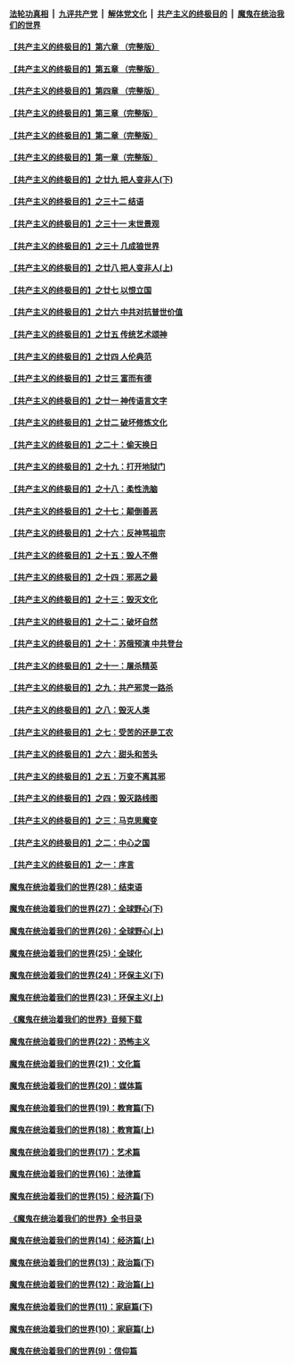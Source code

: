 ####  [法轮功真相](../../../../basic/blob/master/README.md?t=11130739) &nbsp;|&nbsp; [九评共产党](../../../../9ping.md/blob/master/README.md?t=11130739) &nbsp;|&nbsp; [解体党文化](../../../../jtdwh.md/blob/master/README.md?t=11130739)  &nbsp;|&nbsp; [共产主义的终极目的](../../../../gczydzjmd.md/blob/master/README.md?t=11130739) &nbsp;|&nbsp; [魔鬼在统治我们的世界](../../../../mgztzwmdsj.md/blob/master/README.md?t=11130739) 

#### [【共产主义的终极目的】第六章 （完整版）](../pages/nsc422/n11428913.md?t=11130739) 

#### [【共产主义的终极目的】第五章 （完整版）](../pages/nsc422/n11428912.md?t=11130739) 

#### [【共产主义的终极目的】第四章 （完整版）](../pages/nsc422/n11428907.md?t=11130739) 

#### [【共产主义的终极目的】第三章（完整版）](../pages/nsc422/n11428848.md?t=11130739) 

#### [【共产主义的终极目的】第二章（完整版）](../pages/nsc422/n11428831.md?t=11130739) 

#### [【共产主义的终极目的】第一章（完整版）](../pages/nsc422/n11417651.md?t=11130739) 

#### [【共产主义的终极目的】之廿九 把人变非人(下)](../pages/nsc422/n11344140.md?t=11130739) 

#### [【共产主义的终极目的】之三十二 结语](../pages/nsc422/n11360535.md?t=11130739) 

#### [【共产主义的终极目的】之三十一 末世景观](../pages/nsc422/n11351129.md?t=11130739) 

#### [【共产主义的终极目的】之三十 几成狼世界](../pages/nsc422/n11348280.md?t=11130739) 

#### [【共产主义的终极目的】之廿八 把人变非人(上)](../pages/nsc422/n11340492.md?t=11130739) 

#### [【共产主义的终极目的】之廿七 以恨立国](../pages/nsc422/n11336944.md?t=11130739) 

#### [【共产主义的终极目的】之廿六 中共对抗普世价值](../pages/nsc422/n11324785.md?t=11130739) 

#### [【共产主义的终极目的】之廿五 传统艺术颂神](../pages/nsc422/n11296396.md?t=11130739) 

#### [【共产主义的终极目的】之廿四 人伦典范](../pages/nsc422/n11296397.md?t=11130739) 

#### [【共产主义的终极目的】之廿三 富而有德](../pages/nsc422/n11283598.md?t=11130739) 

#### [【共产主义的终极目的】之廿一 神传语言文字](../pages/nsc422/n11263265.md?t=11130739) 

#### [【共产主义的终极目的】之廿二 破坏修炼文化](../pages/nsc422/n11245728.md?t=11130739) 

#### [【共产主义的终极目的】之二十：偷天换日](../pages/nsc422/n11238846.md?t=11130739) 

#### [【共产主义的终极目的】之十九：打开地狱门](../pages/nsc422/n11206376.md?t=11130739) 

#### [【共产主义的终极目的】之十八：柔性洗脑](../pages/nsc422/n11199994.md?t=11130739) 

#### [【共产主义的终极目的】之十七：颠倒善恶](../pages/nsc422/n11179782.md?t=11130739) 

#### [【共产主义的终极目的】之十六：反神骂祖宗](../pages/nsc422/n11166798.md?t=11130739) 

#### [【共产主义的终极目的】之十五：毁人不倦](../pages/nsc422/n11166792.md?t=11130739) 

#### [【共产主义的终极目的】之十四：邪恶之最](../pages/nsc422/n11150249.md?t=11130739) 

#### [【共产主义的终极目的】之十三：毁灭文化](../pages/nsc422/n11135227.md?t=11130739) 

#### [【共产主义的终极目的】之十二：破坏自然](../pages/nsc422/n11135214.md?t=11130739) 

#### [【共产主义的终极目的】之十：苏俄预演 中共登台](../pages/nsc422/n11118424.md?t=11130739) 

#### [【共产主义的终极目的】之十一：屠杀精英](../pages/nsc422/n11118442.md?t=11130739) 

#### [【共产主义的终极目的】之九：共产邪灵一路杀](../pages/nsc422/n11114139.md?t=11130739) 

#### [【共产主义的终极目的】之八：毁灭人类](../pages/nsc422/n11108503.md?t=11130739) 

#### [【共产主义的终极目的】之七：受苦的还是工农](../pages/nsc422/n11101809.md?t=11130739) 

#### [【共产主义的终极目的】之六：甜头和苦头](../pages/nsc422/n11096971.md?t=11130739) 

#### [【共产主义的终极目的】之五：万变不离其邪](../pages/nsc422/n11091285.md?t=11130739) 

#### [【共产主义的终极目的】之四：毁灭路线图](../pages/nsc422/n11086284.md?t=11130739) 

#### [【共产主义的终极目的】之三：马克思魔变](../pages/nsc422/n11061941.md?t=11130739) 

#### [【共产主义的终极目的】之二：中心之国](../pages/nsc422/n11047728.md?t=11130739) 

#### [【共产主义的终极目的】之一：序言](../pages/nsc422/n11086077.md?t=11130739) 

#### [魔鬼在统治着我们的世界(28)：结束语](../pages/nsc422/n10936246.md?t=11130739) 

#### [魔鬼在统治着我们的世界(27)：全球野心(下)](../pages/nsc422/n10928319.md?t=11130739) 

#### [魔鬼在统治着我们的世界(26)：全球野心(上)](../pages/nsc422/n10900318.md?t=11130739) 

#### [魔鬼在统治着我们的世界(25)：全球化](../pages/nsc422/n10788205.md?t=11130739) 

#### [魔鬼在统治着我们的世界(24)：环保主义(下)](../pages/nsc422/n10695307.md?t=11130739) 

#### [魔鬼在统治着我们的世界(23)：环保主义(上)](../pages/nsc422/n10688613.md?t=11130739) 

#### [《魔鬼在统治着我们的世界》音频下载](../pages/nsc422/n10635553.md?t=11130739) 

#### [魔鬼在统治着我们的世界(22)：恐怖主义](../pages/nsc422/n10614727.md?t=11130739) 

#### [魔鬼在统治着我们的世界(21)：文化篇](../pages/nsc422/n10597706.md?t=11130739) 

#### [魔鬼在统治着我们的世界(20)：媒体篇](../pages/nsc422/n10586579.md?t=11130739) 

#### [魔鬼在统治着我们的世界(19)：教育篇(下)](../pages/nsc422/n10564808.md?t=11130739) 

#### [魔鬼在统治着我们的世界(18)：教育篇(上)](../pages/nsc422/n10526970.md?t=11130739) 

#### [魔鬼在统治着我们的世界(17)：艺术篇](../pages/nsc422/n10499093.md?t=11130739) 

#### [魔鬼在统治着我们的世界(16)：法律篇](../pages/nsc422/n10485969.md?t=11130739) 

#### [魔鬼在统治着我们的世界(15)：经济篇(下)](../pages/nsc422/n10469975.md?t=11130739) 

#### [《魔鬼在统治着我们的世界》全书目录](../pages/nsc422/n10464261.md?t=11130739) 

#### [魔鬼在统治着我们的世界(14)：经济篇(上)](../pages/nsc422/n10457370.md?t=11130739) 

#### [魔鬼在统治着我们的世界(13)：政治篇(下)](../pages/nsc422/n10448270.md?t=11130739) 

#### [魔鬼在统治着我们的世界(12)：政治篇(上)](../pages/nsc422/n10444576.md?t=11130739) 

#### [魔鬼在统治着我们的世界(11)：家庭篇(下)](../pages/nsc422/n10440961.md?t=11130739) 

#### [魔鬼在统治着我们的世界(10)：家庭篇(上)](../pages/nsc422/n10435448.md?t=11130739) 

#### [魔鬼在统治着我们的世界(9)：信仰篇](../pages/nsc422/n10432159.md?t=11130739) 

